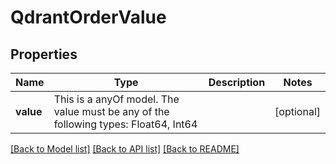 # QdrantOrderValue



## Properties
Name | Type | Description | Notes
------------ | ------------- | ------------- | -------------
**value** | This is a anyOf model. The value must be any of the following types: Float64, Int64 |  | [optional] 





[[Back to Model list]](../README.md#models) [[Back to API list]](../README.md#api-endpoints) [[Back to README]](../README.md)


